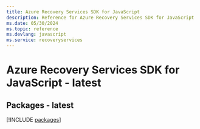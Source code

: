 ```yaml
---
title: Azure Recovery Services SDK for JavaScript
description: Reference for Azure Recovery Services SDK for JavaScript
ms.date: 05/30/2024
ms.topic: reference
ms.devlang: javascript
ms.service: recoveryservices
---
```

# Azure Recovery Services SDK for JavaScript - latest
## Packages - latest
[!INCLUDE [packages](recovery-services-index.md)]